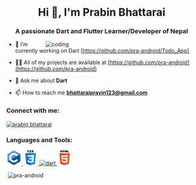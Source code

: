 <h1 align="center">Hi 👋, I'm Prabin Bhattarai</h1>
<h3 align="center">A passionate Dart and Flutter Learner/Developer of Nepal</h3>
<img align="right" alt="coding" width="400" src="https://media1.giphy.com/media/qgQUggAC3Pfv687qPC/giphy.gif">


- 🔭 I’m currently working on Dart [https://github.com/pra-android/Todo_App]

- 👨‍💻 All of my projects are available at [https://github.com/pra-android](https://github.com/pra-android)

- 💬 Ask me about **Dart**

- 📫 How to reach me **bhattaraipravin123@gmail.com**

<h3 align="left">Connect with me:</h3>
<p align="left">
<a href="https://linkedin.com/in/prabin bhattarai" target="blank"><img align="center" src="https://raw.githubusercontent.com/rahuldkjain/github-profile-readme-generator/master/src/images/icons/Social/linked-in-alt.svg" alt="prabin bhattarai" height="30" width="40" /></a>
</p>

<h3 align="left">Languages and Tools:</h3>
<p align="left"> <a href="https://www.cprogramming.com/" target="_blank" rel="noreferrer"> <img src="https://raw.githubusercontent.com/devicons/devicon/master/icons/c/c-original.svg" alt="c" width="40" height="40"/> </a> <a href="https://www.w3schools.com/css/" target="_blank" rel="noreferrer"> <img src="https://raw.githubusercontent.com/devicons/devicon/master/icons/css3/css3-original-wordmark.svg" alt="css3" width="40" height="40"/> </a> <a href="https://dart.dev" target="_blank" rel="noreferrer"> <img src="https://www.vectorlogo.zone/logos/dartlang/dartlang-icon.svg" alt="dart" width="40" height="40"/> </a> <a href="https://www.w3.org/html/" target="_blank" rel="noreferrer"> <img src="https://raw.githubusercontent.com/devicons/devicon/master/icons/html5/html5-original-wordmark.svg" alt="html5" width="40" height="40"/> </a> </p>

<p>&nbsp;<img align="center" src="https://github-readme-stats.vercel.app/api?username=pra-android&show_icons=true&locale=en" alt="pra-android" /></p>
